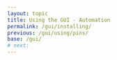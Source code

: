 ```yaml
---
layout: topic
title: Using the GUI - Automation
permalink: /gui/installing/
previous: /gui/using/pins/
base: /gui/
# next:
---
```

